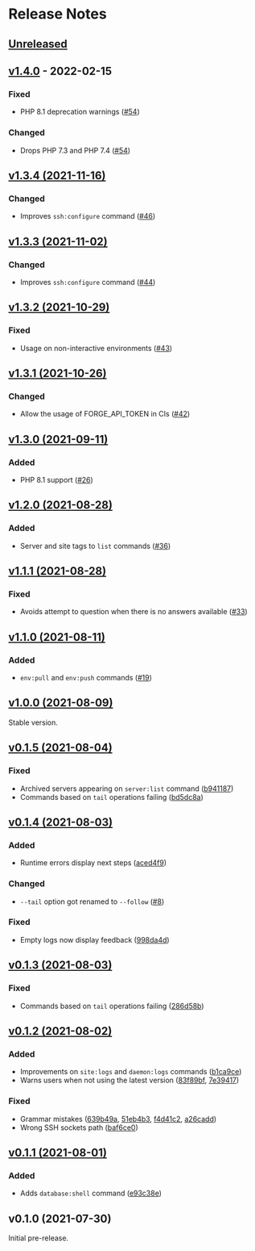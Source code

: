 # Release Notes

## [Unreleased](https://github.com/laravel/forge-cli/compare/v1.4.0...master)

## [v1.4.0](https://github.com/laravel/forge-cli/compare/v1.3.4...v1.4.0) - 2022-02-15

### Fixed

- PHP 8.1 deprecation warnings ([#54](https://github.com/laravel/forge-cli/pull/54))

### Changed

- Drops PHP 7.3 and PHP 7.4 ([#54](https://github.com/laravel/forge-cli/pull/54))

## [v1.3.4 (2021-11-16)](https://github.com/laravel/forge-cli/compare/v1.3.3...v1.3.4)

### Changed

- Improves `ssh:configure` command ([#46](https://github.com/laravel/forge-cli/pull/46))

## [v1.3.3 (2021-11-02)](https://github.com/laravel/forge-cli/compare/v1.3.2...v1.3.3)

### Changed

- Improves `ssh:configure` command ([#44](https://github.com/laravel/forge-cli/pull/44))

## [v1.3.2 (2021-10-29)](https://github.com/laravel/forge-cli/compare/v1.3.1...v1.3.2)

### Fixed

- Usage on non-interactive environments ([#43](https://github.com/laravel/forge-cli/pull/43))

## [v1.3.1 (2021-10-26)](https://github.com/laravel/forge-cli/compare/v1.3.0...v1.3.1)

### Changed

- Allow the usage of FORGE_API_TOKEN in CIs ([#42](https://github.com/laravel/forge-cli/pull/42))

## [v1.3.0 (2021-09-11)](https://github.com/laravel/forge-cli/compare/v1.2.0...v1.3.0)

### Added

- PHP 8.1 support ([#26](https://github.com/laravel/forge-cli/pull/26))

## [v1.2.0 (2021-08-28)](https://github.com/laravel/forge-cli/compare/v1.1.1...v1.2.0)

### Added

- Server and site tags to `list` commands ([#36](https://github.com/laravel/forge-cli/pull/36))

## [v1.1.1 (2021-08-28)](https://github.com/laravel/forge-cli/compare/v1.1.0...v1.1.1)

### Fixed

- Avoids attempt to question when there is no answers available ([#33](https://github.com/laravel/forge-cli/pull/33))

## [v1.1.0 (2021-08-11)](https://github.com/laravel/forge-cli/compare/v1.0.0...v1.1.0)

### Added

- `env:pull` and `env:push` commands ([#19](https://github.com/laravel/forge-cli/pull/19))

## [v1.0.0 (2021-08-09)](https://github.com/laravel/forge-cli/compare/v0.1.5...v1.0.0)

Stable version.

## [v0.1.5 (2021-08-04)](https://github.com/laravel/forge-cli/compare/v0.1.4...v0.1.5)

### Fixed

- Archived servers appearing on `server:list` command ([b941187](https://github.com/laravel/forge-cli/commit/b94118770b2344b6cacf2fb13f9dbcc027be0375))
- Commands based on `tail` operations failing ([bd5dc8a](https://github.com/laravel/forge-cli/commit/bd5dc8a878192326f320b48ad55b0f9db08b2888))

## [v0.1.4 (2021-08-03)](https://github.com/laravel/forge-cli/compare/v0.1.3...v0.1.4)

### Added

- Runtime errors display next steps ([aced4f9](https://github.com/laravel/forge-cli/commit/aced4f9d7f50fa22e683ce49111d56d7e14ac3ab))

### Changed

- `--tail` option got renamed to `--follow` ([#8](https://github.com/laravel/forge-cli/pull/8))

### Fixed

- Empty logs now display feedback ([998da4d](https://github.com/laravel/forge-cli/commit/998da4d145c83b89bdef01c838391adc7c8c9fb6))

## [v0.1.3 (2021-08-03)](https://github.com/laravel/forge-cli/compare/v0.1.2...v0.1.3)

### Fixed

- Commands based on `tail` operations failing ([286d58b](https://github.com/laravel/forge-cli/commit/286d58b38f78c2cb429d2bc83892bf024be01c83))

## [v0.1.2 (2021-08-02)](https://github.com/laravel/forge-cli/compare/v0.1.1...v0.1.2)

### Added

- Improvements on `site:logs` and `daemon:logs` commands ([b1ca9ce](https://github.com/laravel/forge-cli/commit/b1ca9ce90a318c28d0a8423396ffd6b19025c68c))
- Warns users when not using the latest version ([83f89bf](https://github.com/laravel/forge-cli/commit/83f89bf615f3f71b4f2c1f8231835ea5f451e08a), [7e39417](https://github.com/laravel/forge-cli/commit/7e39417b713867bc060715a03b535843c69e67ad))

### Fixed

- Grammar mistakes ([639b49a](https://github.com/laravel/forge-cli/commit/639b49a56e0b6238f84a569c63bd55ffb025d876), [51eb4b3](https://github.com/laravel/forge-cli/commit/51eb4b3fff921c64e0e693c7370c552726dceff1), [f4d41c2](https://github.com/laravel/forge-cli/commit/f4d41c2d67939f42566ab11b446a7e51a7e836ce), [a26cadd](https://github.com/laravel/forge-cli/commit/a26cadddb14f305b36a9cd0594c1ae6f2bc1e4bc))
- Wrong SSH sockets path ([baf6ce0](https://github.com/laravel/forge-cli/commit/baf6ce05bfb9471631736ffd81d1d2809d47e206))

## [v0.1.1 (2021-08-01)](https://github.com/laravel/forge-cli/compare/v0.1.0...v0.1.1)

### Added

- Adds `database:shell` command ([e93c38e](https://github.com/laravel/forge-cli/commit/e93c38e7f5cdcc6e41b9a0b477574e1caf3d581d))

## v0.1.0 (2021-07-30)

Initial pre-release.
